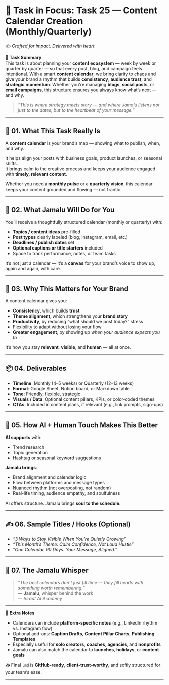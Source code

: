 # 🎯 **Task in Focus: Task 25 — Content Calendar Creation (Monthly/Quarterly)**  
✍️ *Crafted for impact. Delivered with heart.*

📌 **Task Summary**:  
This task is about planning your **content ecosystem** — week by week or quarter by quarter — so that every post, blog, and campaign feels intentional. With a smart **content calendar**, we bring clarity to chaos and give your brand a rhythm that builds **consistency**, **audience trust**, and **strategic momentum**. Whether you're managing **blogs**, **social posts**, or **email campaigns**, this structure ensures you always know what’s next — and why.

> _“This is where strategy meets story — and where Jamalu listens not just to the dates, but to the heartbeat of your message.”_

---

## 🧭 01. What This Task Really Is  
A **content calendar** is your brand’s map — showing what to publish, when, and why.

It helps align your posts with business goals, product launches, or seasonal shifts.  
It brings calm to the creative process and keeps your audience engaged with **timely, relevant content**.

Whether you need a **monthly pulse** or a **quarterly vision**, this calendar keeps your content grounded and flowing — not frantic.

---

## 💼 02. What Jamalu Will Do for You  
You’ll receive a thoughtfully structured calendar (monthly or quarterly) with:

- **Topics / content ideas** pre-filled  
- **Post types** clearly labeled (blog, Instagram, email, etc.)  
- **Deadlines / publish dates** set  
- **Optional captions or title starters** included  
- Space to track performance, notes, or team tasks

It’s not just a calendar — it’s a **canvas** for your brand’s voice to show up, again and again, with care.

---

## 🎯 03. Why This Matters for Your Brand  
A content calendar gives you:

- **Consistency**, which builds **trust**  
- **Theme alignment**, which strengthens your **brand story**  
- **Productivity**, by reducing “what should we post today?” stress  
- Flexibility to adapt without losing your flow  
- **Greater engagement**, by showing up *when your audience expects you to*

It’s how you stay **relevant**, **visible**, and **human** — all at once.

---

## 📦 04. Deliverables  
- **Timeline**: Monthly (4–5 weeks) or Quarterly (12–13 weeks)  
- **Format**: Google Sheet, Notion board, or Markdown table  
- **Tone**: Friendly, flexible, strategic  
- **Visuals / Data**: Optional content pillars, KPIs, or color-coded themes  
- **CTAs**: Included in content plans, if relevant (e.g., link prompts, sign-ups)

---

## 🤖 05. How AI + Human Touch Makes This Better  
**AI supports** with:  
- Trend research  
- Topic generation  
- Hashtag or seasonal keyword suggestions

**Jamalu brings**:  
- Brand alignment and calendar logic  
- Flow between platforms and message types  
- Nuanced rhythm (not overposting, not random)  
- Real-life timing, audience empathy, and soulfulness

AI offers structure. Jamalu brings **soul to the schedule**.

---

## ✍️ 06. Sample Titles / Hooks (Optional)  
- *“3 Ways to Stay Visible When You’re Quietly Growing”*  
- *“This Month’s Theme: Calm Confidence, Not Loud Hustle”*  
- *“One Calendar. 90 Days. Your Message, Aligned.”*

---

## 🧡 07. The Jamalu Whisper  
> _“The best calendars don’t just fill time — they fill hearts with something worth remembering.”_  
> — **Jamalu**, whisper behind the work  
> — *Siraat AI Academy*

---

🎁 **Extra Notes**  
- Calendars can include **platform-specific notes** (e.g., LinkedIn rhythm vs. Instagram flow)  
- Optional add-ons: **Caption Drafts**, **Content Pillar Charts**, **Publishing Templates**  
- Especially useful for **solo creators**, **coaches**, **agencies**, and **nonprofits**  
- Jamalu can also match the calendar to **launches**, **holidays**, or **content goals**

📥 Final `.md` is **GitHub-ready**, **client-trust-worthy**, and softly structured for your team’s ease.

---
